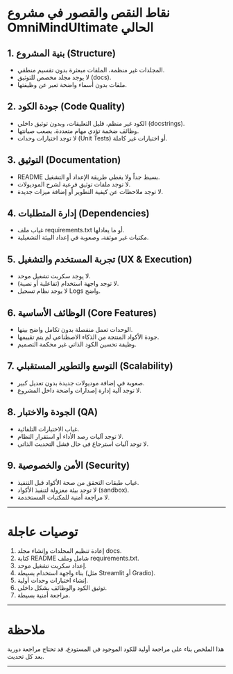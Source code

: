 # نقاط النقص والقصور في مشروع OmniMindUltimate الحالي

## 1. بنية المشروع (Structure)
- المجلدات غير منظمة، الملفات مبعثرة بدون تقسيم منطقي.
- لا يوجد مجلد مخصص للتوثيق (docs).
- ملفات بدون أسماء واضحة تعبر عن وظيفتها.

## 2. جودة الكود (Code Quality)
- الكود غير منظم، قليل التعليقات، وبدون توثيق داخلي (docstrings).
- وظائف ضخمة تؤدي مهام متعددة، يصعب صيانتها.
- لا توجد اختبارات وحدات (Unit Tests) أو اختبارات غير كاملة.

## 3. التوثيق (Documentation)
- README بسيط جداً ولا يغطي طريقة الإعداد أو التشغيل.
- لا توجد ملفات توثيق فرعية لشرح الموديولات.
- لا توجد ملاحظات عن كيفية التطوير أو إضافة ميزات جديدة.

## 4. إدارة المتطلبات (Dependencies)
- غياب ملف requirements.txt أو ما يعادلها.
- مكتبات غير موثقة، وصعوبة في إعداد البيئة التشغيلية.

## 5. تجربة المستخدم والتشغيل (UX & Execution)
- لا يوجد سكربت تشغيل موحد.
- لا توجد واجهة استخدام (تفاعلية أو نصية).
- لا يوجد نظام تسجيل Logs واضح.

## 6. الوظائف الأساسية (Core Features)
- الوحدات تعمل منفصلة بدون تكامل واضح بينها.
- جودة الأكواد المنتجة من الذكاء الاصطناعي لم يتم تقييمها.
- وظيفة تحسين الكود الذاتي غير محكمة التصميم.

## 7. التوسع والتطوير المستقبلي (Scalability)
- صعوبة في إضافة موديولات جديدة بدون تعديل كبير.
- لا توجد آلية إدارة إصدارات واضحة داخل المشروع.

## 8. الجودة والاختبار (QA)
- غياب الاختبارات التلقائية.
- لا توجد آليات رصد الأداء أو استقرار النظام.
- لا توجد آليات استرجاع في حال فشل التحديث الذاتي.

## 9. الأمن والخصوصية (Security)
- غياب طبقات التحقق من صحة الأكواد قبل التنفيذ.
- لا توجد بيئة معزولة لتنفيذ الأكواد (sandbox).
- لا مراجعة أمنية للمكتبات المستخدمة.

---

# توصيات عاجلة

1. إعادة تنظيم المجلدات وإنشاء مجلد docs.
2. كتابة README شامل وملف requirements.txt.
3. إعداد سكربت تشغيل موحد.
4. بناء واجهة استخدام بسيطة (مثل Streamlit أو Gradio).
5. إنشاء اختبارات وحدات أولية.
6. توثيق الكود والوظائف بشكل داخلي.
7. مراجعة أمنية بسيطة.

---

# ملاحظة

هذا الملخص بناء على مراجعة أولية للكود الموجود في المستودع، قد تحتاج مراجعة دورية بعد كل تحديث.

--- 
